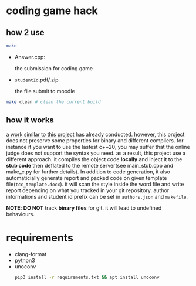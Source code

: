 # coding game hack
## how 2 use
    
```sh
make
```
* Answer.cpp:
    
    the submission for coding game 
* ```studentId```.pdf/.zip
    
    the file submit to moodle
```sh
make clean # clean the current build
```
## how it works
[a work similar to this project](https://github.com/AlaRduTP/GOD) has already conducted. however, this project does not preserve some properties for binary and different compilers. for instance if you want to use the lastest c++20, you may suffer that the online judge does not support the syntax you need. as a result, this project use a different approach. it compiles the object code **locally** and inject it to the **stub code** then deflated to the remote server(see main_stub.cpp and make_c.py for further details). In addition to code generation, it also automaticially generate report and packed code on given template file(```tcc_template.docx```). it will scan the style inside the word file and write report depending on what you tracked in your git repository. author informations and student id prefix can be set in ```authors.json``` and ```makefile```.

**NOTE**: **DO NOT** track **binary files** for git. it will lead to undefined behaviours.

# requirements
* clang-format
* python3
* unoconv
    ```sh
    pip3 install -r requirements.txt && apt install unoconv
    ```